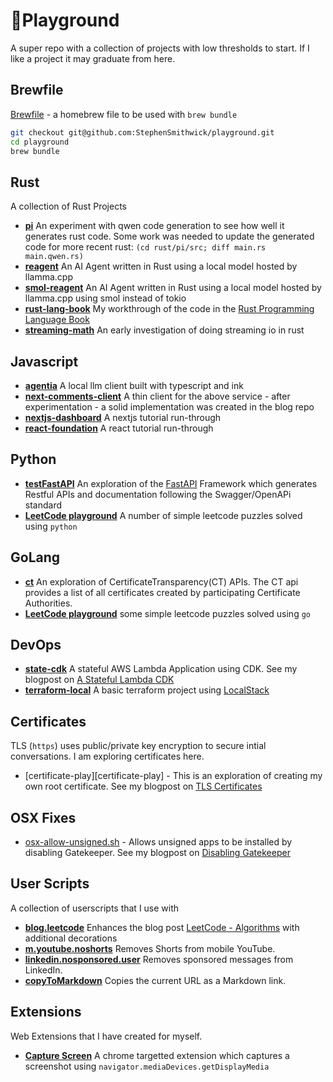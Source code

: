 [//]: # (External)
[rust-book]: https://doc.rust-lang.org/book/title-page.html
[localstack]: https://github.com/localstack/localstack
[fastapi]: https://fastapi.tiangolo.com/

[//]: # (Blog Posts)
[me.tls-certificates]: https://stephensmithwick.github.io/tls/tls-certificates.html
[me.disable-gateKeeper]: https://stephensmithwick.github.io/dev-desktop/Disable-GateKeeper.html\
[me.aws-stateful-cdk]:https://stephensmithwick.github.io/devops/Message-Board.html

[//]: # (Misc)
[brewfile]: Brewfile
[osx-allow-unsigned.sh]: /osx-fixes/allow-unsigned.sh
[capture-screen]: /extensions/CaptureScreen

[//]: # (User Scripts)
[blog.leetcode]: /user-scripts/blog.leetcode.user.js
[m.youtube.noshorts]: /user-scripts/m.youtube.noshorts.user.js
[linkedin.nosponsored.user]: /user-scripts/linkedin.nosponsored.user.js
[copyToMarkdown]: /user-scripts/copyToMarkdown.user.js

[//]: # (Rust)
[pi]: /rust/pi
[reagent]: /rust/reagent
[smol-reagent]: /rust/smol-reagent
[rust-lang-book]: /rust/rust-lang-book
[streaming-math]: /rust/streaming-math

[//]: # (Javascript)
[agentia]: /js/agentia
[next-comments]: /js/next-comments
[next-comments-client]: /js/next-comments-client
[nextjs-dashboard]: /js/nextjs-dashboard
[react-foundation]: /js/react-foundation

[//]: # (GoLang)
[ct]: /golang/ct
[go-leet]: /golang/leetcode

[//]: # (Python)
[testFastAPI]: /python/testFastAPI
[py-leet]: /python/leetcode

[//]: # (DevOps)
[state-cdk]: /devops/state-cdk
[state-tf]: /devops/state-tf
[terraform-local]: /devops/terraform-local


# 🛝Playground 
A super repo with a collection of projects with low thresholds to start.  If I like a project it may graduate from here.

## Brewfile
[Brewfile][brewfile] - a homebrew file to be used with `brew bundle`
```bash
git checkout git@github.com:StephenSmithwick/playground.git
cd playground
brew bundle
```

## Rust
A collection of Rust Projects
- **[pi][pi]** An experiment with qwen code generation to see how well it generates rust code.  Some work was needed to update the generated code for more recent rust: 
    `(cd rust/pi/src; diff main.rs main.qwen.rs)`
- **[reagent][reagent]** An AI Agent written in Rust using a local model hosted by llamma.cpp
- **[smol-reagent][smol-reagent]** An AI Agent written in Rust using a local model hosted by llamma.cpp using smol instead of tokio
- **[rust-lang-book][rust-lang-book]** My workthrough of the code in the [Rust Programming Language Book][rust-book]
- **[streaming-math][streaming-math]** An early investigation of doing streaming io in rust

## Javascript
- **[agentia][agentia]** A local llm client built with typescript and ink
- **[next-comments-client][next-comments-client]** A thin client for the above service - after experimentation - a solid implementation was created in the blog repo
- **[nextjs-dashboard][nextjs-dashboard]** A nextjs tutorial run-through
- **[react-foundation][react-foundation]** A react tutorial run-through

## Python
- **[testFastAPI][testFastAPI]** An exploration of the [FastAPI](fastapi) Framework which generates Restful APIs and documentation following the Swagger/OpenAPi standard
- **[LeetCode playground][py-leet]** A number of simple leetcode puzzles solved using `python`

## GoLang
- **[ct][ct]** An exploration of CertificateTransparency(CT) APIs. The CT api provides a list of all certificates created by participating Certificate Authorities.
- **[LeetCode playground][py-leet]** some simple leetcode puzzles solved using `go`

## DevOps
- **[state-cdk][state-cdk]** A stateful AWS Lambda Application using CDK. See my blogpost on [A Stateful Lambda CDK ][me.aws-stateful-cdk]
- **[terraform-local][terraform-local]** A basic terraform project using [LocalStack][localstack]

## Certificates
TLS (`https`) uses public/private key encryption to secure intial conversations.  I am exploring certificates here.
- [certificate-play][certificate-play] -  This is an exploration of creating my own root certificate.  See my blogpost on [TLS Certificates][me.tls-certificates]

## OSX Fixes

- [osx-allow-unsigned.sh][osx-allow-unsigned.sh] - Allows unsigned apps to be installed by disabling Gatekeeper. See my blogpost on [Disabling Gatekeeper][me.disable-gateKeeper]

## User Scripts
A collection of userscripts that I use with 
- **[blog.leetcode][blog.leetcode]** Enhances the blog post [LeetCode - Algorithms](https://stephensmithwick.github.io/leetcode/leetcode-algorithms.html) with additional decorations
- **[m.youtube.noshorts][m.youtube.noshorts]** Removes Shorts from mobile YouTube.
- **[linkedin.nosponsored.user][linkedin.nosponsored.user]** Removes sponsored messages from LinkedIn.
- **[copyToMarkdown][copyToMarkdown]** Copies the current URL as a Markdown link.

## Extensions
Web Extensions that I have created for myself.
- **[Capture Screen][capture-screen]** A chrome targetted extension which captures a screenshot using `navigator.mediaDevices.getDisplayMedia`
